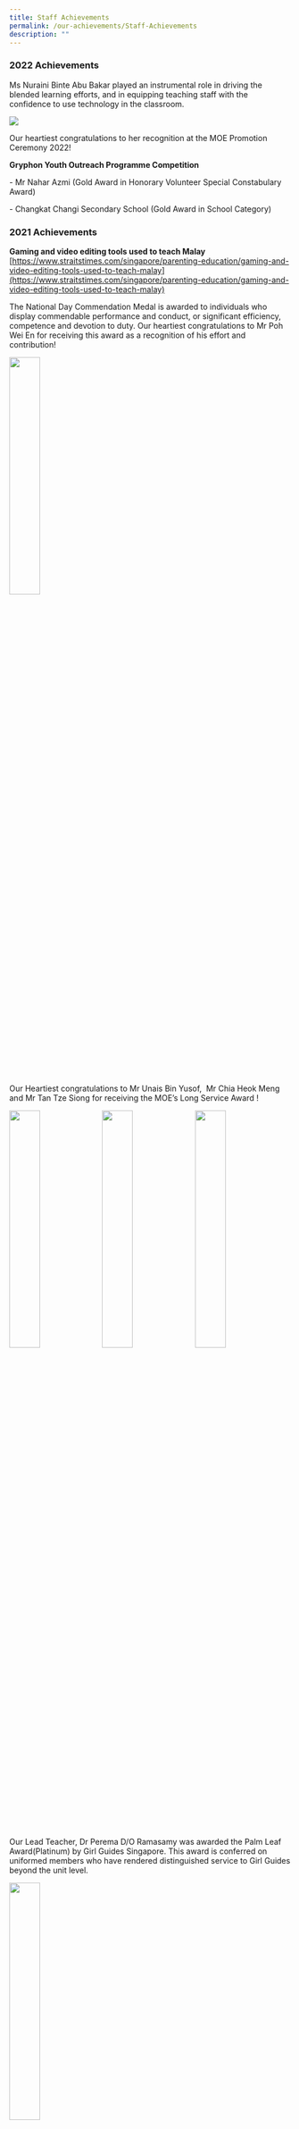 ```yaml
---
title: Staff Achievements
permalink: /our-achievements/Staff-Achievements
description: ""
---
```

### 2022 Achievements

Ms Nuraini Binte Abu Bakar played an instrumental role in driving the blended learning efforts, and in equipping teaching staff with the confidence to use technology in the classroom.

![](/images/Nuraini%20MOE%20Promotion.jpeg)

Our heartiest congratulations to her recognition at the MOE Promotion Ceremony 2022!  

  

  

**Gryphon Youth Outreach Programme Competition** 

\- Mr Nahar Azmi (Gold Award in Honorary Volunteer Special Constabulary Award)

\- Changkat Changi Secondary School (Gold Award in School Category)

### 2021 Achievements

**Gaming and video editing tools used to teach Malay**  
[https://www.straitstimes.com/singapore/parenting-education/gaming-and-video-editing-tools-used-to-teach-malay](https://www.straitstimes.com/singapore/parenting-education/gaming-and-video-editing-tools-used-to-teach-malay)  

  

The National Day Commendation Medal is awarded to individuals who display commendable performance and conduct, or significant efficiency, competence and devotion to duty. Our heartiest congratulations to Mr Poh Wei En for receiving this award as a recognition of his effort and contribution!

  
<img src="/images/Mr%20Poh%20Wei%20En.jpg" 
     style="width:33%">

  

Our Heartiest congratulations to Mr Unais Bin Yusof,  Mr Chia Heok Meng and Mr Tan Tze Siong for receiving the MOE’s Long Service Award !      

<img src="/images/Mr%20Unais%20Bin%20Yusof.jpg" 
     style="width:33%;float:left"><img src="/images/Mr%20Chia%20Heok%20Meng.jpg" 
     style="width:33%;float:left"><img src="/images/Mr%20Tan%20Tze%20Siong.jpg" 
     style="width:33%">

Our Lead Teacher, Dr Perema D/O Ramasamy was awarded the Palm Leaf Award(Platinum) by Girl Guides Singapore. This award is conferred on uniformed members who have rendered distinguished service to Girl Guides beyond the unit level.  

  
<img src="/images/Dr%20Perema%20D_O%20Ramasamy.jpeg" 
     style="width:33%">

<img src="/images/Singapore%20Teachers%20Award%202021%20CG%20award.jpeg" 
     style="width:70%">


  

Mr Mohamed Syafiq Bin Mohamed Rafid was awarded the MOE Innergy Award 2021 (Commendation) for his curriculum innovation titled “The Spaces Between: Guiding Students in making the link between Place and Poetry”.  

  <img src="/images/Mr%20Mohamed%20Syafiq%20Bin%20Mohamed%20Rafid.jpg" 
     style="width:33%">

  

Mr Ang Peng Siang represented Singapore at the South East Asia Learning Conference and clinched the 3rd place in the 3rd KI Hajar Dewantara Award  

<img src="/images/PATRICK%20ANG%20LH%20SCIENCE.jpeg" 
     style="width:33%">

### 2020 Achievements

The National Day Commendation Medal is awarded to individuals who display commendable performance and conduct, or significant efficiency, competence and devotion to duty. Our heartiest congratulations to Ms Nuraini Abu Bakar for receiving this award!

<img src="/images/Ms%20Nuraini%20Bte%20Abu%20Bakar.jpg" 
     style="width:33%">
		 
### 2019 Achievements

Congratulations to Mr Patrick Ang on being awarded the Outstanding STEM Teacher Award. The award is a recognition to educators who are passionate in the area of STEM education. Mr Patrick Ang is also one of the  teachers in charge of our Aviation programme.

<img src="/images/Mr%20Ang%20Peng%20Siang2.jpg" 
     style="width:50%">

Congratulations to Mdm Perema for completing her PHD. She is a shinning example of lifelong learning and an inspiration to all of us here in CCSS!

<img src="/images/Mdm%20Perema%20D_O%20Ramasamy.jpg" 
     style="width:50%">
		 
The Commendation Medal was instituted in 1996. The Medal is awarded to individuals who display commendable performance and conduct, or significant efficiency, competence and devotion to duty. Our heartiest congratulations to Mrs Selina Tan, Mr Lee Chin Teck and Mr Ho Beng Khiaw for receiving this award as a recognition of their efforts and many contributions.

<img src="/images/Mrs%20Selina%20Tan-Lim%20Wei%20Yin.jpg" 
     style="width:33%;float:left"><img src="/images/Mr%20Lee%20Chin%20Teck2.jpg" 
     style="width:33%;float:left"><img src="/images/Mr%20Ho%20Beng%20Khiaw2.jpg" 
     style="width:33%">
		 
### 2016 Achievements
		 
**The Commendation Medal, 2016**

The Commendation Medal was instituted in 1996. The Medal is awarded to individuals who display commendable performance and conduct, or significant efficiency, competence and devotion to duty. Our heartiest congratulations to Mr Melvin Ng Yong Hui for receiving this award as a recognition of his efforts in spearheading the School's Applied Learning Programme in Aviation!

![](/images/unnamed-600x395.jpeg)

### 2015 Achievements

